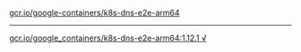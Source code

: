 [gcr.io/google-containers/k8s-dns-e2e-arm64](https://hub.docker.com/r/sqeven/k8s-dns-e2e-arm64/tags/) 

----
[gcr.io/google_containers/k8s-dns-e2e-arm64:1.12.1 √](https://hub.docker.com/r/sqeven/k8s-dns-e2e-arm64/tags/)

